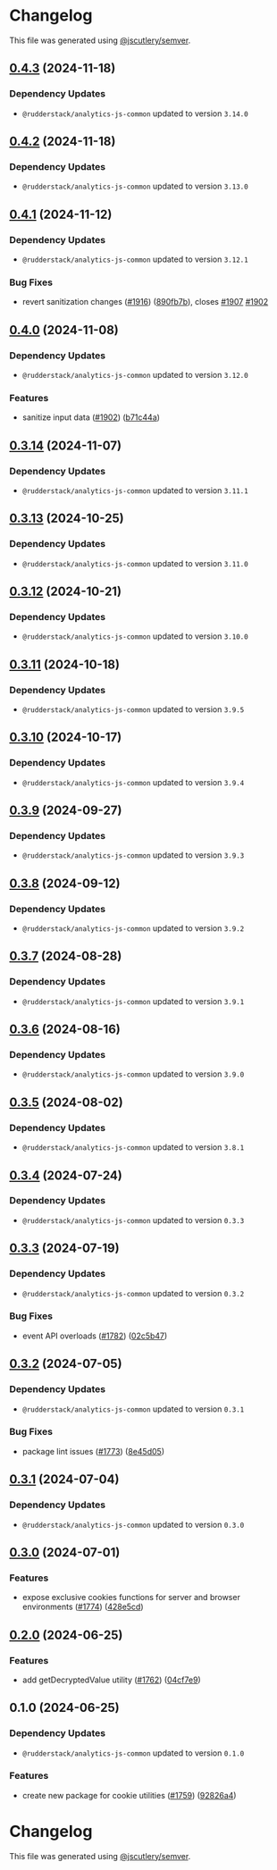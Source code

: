 # Changelog

This file was generated using [@jscutlery/semver](https://github.com/jscutlery/semver).

## [0.4.3](https://github.com/rudderlabs/rudder-sdk-js/compare/@rudderstack/analytics-js-cookies@0.4.2...@rudderstack/analytics-js-cookies@0.4.3) (2024-11-18)

### Dependency Updates

* `@rudderstack/analytics-js-common` updated to version `3.14.0`
## [0.4.2](https://github.com/rudderlabs/rudder-sdk-js/compare/@rudderstack/analytics-js-cookies@0.4.1...@rudderstack/analytics-js-cookies@0.4.2) (2024-11-18)

### Dependency Updates

* `@rudderstack/analytics-js-common` updated to version `3.13.0`
## [0.4.1](https://github.com/rudderlabs/rudder-sdk-js/compare/@rudderstack/analytics-js-cookies@0.4.0...@rudderstack/analytics-js-cookies@0.4.1) (2024-11-12)

### Dependency Updates

* `@rudderstack/analytics-js-common` updated to version `3.12.1`

### Bug Fixes

* revert sanitization changes ([#1916](https://github.com/rudderlabs/rudder-sdk-js/issues/1916)) ([890fb7b](https://github.com/rudderlabs/rudder-sdk-js/commit/890fb7b615535992290f5008b93d77b540c03955)), closes [#1907](https://github.com/rudderlabs/rudder-sdk-js/issues/1907) [#1902](https://github.com/rudderlabs/rudder-sdk-js/issues/1902)

## [0.4.0](https://github.com/rudderlabs/rudder-sdk-js/compare/@rudderstack/analytics-js-cookies@0.3.14...@rudderstack/analytics-js-cookies@0.4.0) (2024-11-08)

### Dependency Updates

* `@rudderstack/analytics-js-common` updated to version `3.12.0`

### Features

* sanitize input data ([#1902](https://github.com/rudderlabs/rudder-sdk-js/issues/1902)) ([b71c44a](https://github.com/rudderlabs/rudder-sdk-js/commit/b71c44ae61f6c35cadc6523b918e1a574e32bc23))

## [0.3.14](https://github.com/rudderlabs/rudder-sdk-js/compare/@rudderstack/analytics-js-cookies@0.3.13...@rudderstack/analytics-js-cookies@0.3.14) (2024-11-07)

### Dependency Updates

* `@rudderstack/analytics-js-common` updated to version `3.11.1`
## [0.3.13](https://github.com/rudderlabs/rudder-sdk-js/compare/@rudderstack/analytics-js-cookies@0.3.12...@rudderstack/analytics-js-cookies@0.3.13) (2024-10-25)

### Dependency Updates

* `@rudderstack/analytics-js-common` updated to version `3.11.0`
## [0.3.12](https://github.com/rudderlabs/rudder-sdk-js/compare/@rudderstack/analytics-js-cookies@0.3.11...@rudderstack/analytics-js-cookies@0.3.12) (2024-10-21)

### Dependency Updates

* `@rudderstack/analytics-js-common` updated to version `3.10.0`
## [0.3.11](https://github.com/rudderlabs/rudder-sdk-js/compare/@rudderstack/analytics-js-cookies@0.3.10...@rudderstack/analytics-js-cookies@0.3.11) (2024-10-18)

### Dependency Updates

* `@rudderstack/analytics-js-common` updated to version `3.9.5`
## [0.3.10](https://github.com/rudderlabs/rudder-sdk-js/compare/@rudderstack/analytics-js-cookies@0.3.9...@rudderstack/analytics-js-cookies@0.3.10) (2024-10-17)

### Dependency Updates

* `@rudderstack/analytics-js-common` updated to version `3.9.4`
## [0.3.9](https://github.com/rudderlabs/rudder-sdk-js/compare/@rudderstack/analytics-js-cookies@0.3.8...@rudderstack/analytics-js-cookies@0.3.9) (2024-09-27)

### Dependency Updates

* `@rudderstack/analytics-js-common` updated to version `3.9.3`
## [0.3.8](https://github.com/rudderlabs/rudder-sdk-js/compare/@rudderstack/analytics-js-cookies@0.3.7...@rudderstack/analytics-js-cookies@0.3.8) (2024-09-12)

### Dependency Updates

* `@rudderstack/analytics-js-common` updated to version `3.9.2`
## [0.3.7](https://github.com/rudderlabs/rudder-sdk-js/compare/@rudderstack/analytics-js-cookies@0.3.6...@rudderstack/analytics-js-cookies@0.3.7) (2024-08-28)

### Dependency Updates

* `@rudderstack/analytics-js-common` updated to version `3.9.1`
## [0.3.6](https://github.com/rudderlabs/rudder-sdk-js/compare/@rudderstack/analytics-js-cookies@0.3.5...@rudderstack/analytics-js-cookies@0.3.6) (2024-08-16)

### Dependency Updates

* `@rudderstack/analytics-js-common` updated to version `3.9.0`
## [0.3.5](https://github.com/rudderlabs/rudder-sdk-js/compare/@rudderstack/analytics-js-cookies@0.3.4...@rudderstack/analytics-js-cookies@0.3.5) (2024-08-02)

### Dependency Updates

* `@rudderstack/analytics-js-common` updated to version `3.8.1`
## [0.3.4](https://github.com/rudderlabs/rudder-sdk-js/compare/@rudderstack/analytics-js-cookies@0.3.3...@rudderstack/analytics-js-cookies@0.3.4) (2024-07-24)

### Dependency Updates

* `@rudderstack/analytics-js-common` updated to version `0.3.3`
## [0.3.3](https://github.com/rudderlabs/rudder-sdk-js/compare/@rudderstack/analytics-js-cookies@0.3.2...@rudderstack/analytics-js-cookies@0.3.3) (2024-07-19)

### Dependency Updates

* `@rudderstack/analytics-js-common` updated to version `0.3.2`

### Bug Fixes

* event API overloads ([#1782](https://github.com/rudderlabs/rudder-sdk-js/issues/1782)) ([02c5b47](https://github.com/rudderlabs/rudder-sdk-js/commit/02c5b47d0a83250fb5180e9ed467a92361663dab))

## [0.3.2](https://github.com/rudderlabs/rudder-sdk-js/compare/@rudderstack/analytics-js-cookies@0.3.1...@rudderstack/analytics-js-cookies@0.3.2) (2024-07-05)

### Dependency Updates

* `@rudderstack/analytics-js-common` updated to version `0.3.1`

### Bug Fixes

* package lint issues ([#1773](https://github.com/rudderlabs/rudder-sdk-js/issues/1773)) ([8e45d05](https://github.com/rudderlabs/rudder-sdk-js/commit/8e45d052bd6366d647d06226aa89b1fa2e512f9d))

## [0.3.1](https://github.com/rudderlabs/rudder-sdk-js/compare/@rudderstack/analytics-js-cookies@0.3.0...@rudderstack/analytics-js-cookies@0.3.1) (2024-07-04)

### Dependency Updates

* `@rudderstack/analytics-js-common` updated to version `0.3.0`
## [0.3.0](https://github.com/rudderlabs/rudder-sdk-js/compare/@rudderstack/analytics-js-cookies@0.2.0...@rudderstack/analytics-js-cookies@0.3.0) (2024-07-01)


### Features

* expose exclusive cookies functions for server and browser environments ([#1774](https://github.com/rudderlabs/rudder-sdk-js/issues/1774)) ([428e5cd](https://github.com/rudderlabs/rudder-sdk-js/commit/428e5cd96c389ab0944fa9255d6d68c56c71908c))

## [0.2.0](https://github.com/rudderlabs/rudder-sdk-js/compare/@rudderstack/analytics-js-cookies@0.1.0...@rudderstack/analytics-js-cookies@0.2.0) (2024-06-25)


### Features

* add getDecryptedValue utility ([#1762](https://github.com/rudderlabs/rudder-sdk-js/issues/1762)) ([04cf7e9](https://github.com/rudderlabs/rudder-sdk-js/commit/04cf7e996a6dd09e6c83fff8606135c3941d34c8))

## 0.1.0 (2024-06-25)

### Dependency Updates

* `@rudderstack/analytics-js-common` updated to version `0.1.0`

### Features

* create new package for cookie utilities ([#1759](https://github.com/rudderlabs/rudder-sdk-js/issues/1759)) ([92826a4](https://github.com/rudderlabs/rudder-sdk-js/commit/92826a4f2e87dd2d0d755016592e36e4708f34d4))

# Changelog

This file was generated using [@jscutlery/semver](https://github.com/jscutlery/semver).
